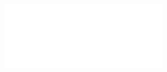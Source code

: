 <!--
![Reload page](https://metrics.lecoq.io/berkanktk?template=classic&introduction=1&lines=1&achievements=1&introduction.title=true&achievements.threshold=C&achievements.secrets=true&achievements.display=compact&achievements.limit=10&config.timezone=Europe%2FCopenhagen&config.display=large)
-->

<!--
![Metrics](https://metrics.lecoq.io/berkanktk?template=classic&base.metadata=0&lines=1&achievements=1&introduction=1&base=header%2C%20activity%2C%20community%2C%20repositories%2C%20metadata&base.indepth=false&base.hireable=false&base.skip=false&lines=false&lines.sections=base&lines.repositories.limit=4&lines.history.limit=5&achievements=false&achievements.threshold=C&achievements.secrets=true&achievements.display=compact&achievements.limit=10&introduction=false&introduction.title=true&config.timezone=Europe%2FCopenhagen&config.display=large&config.padding=0%2C%206%20%2B%2011%25)
-->

<!--
![](https://komarev.com/ghpvc/?username=berkanktk&color=red)
-->

<!--
<picture>
  <img src="/github-metrics.svg" alt="Metrics">
</picture>
-->

<img src="/github-metrics.svg" alt="Metrics">

